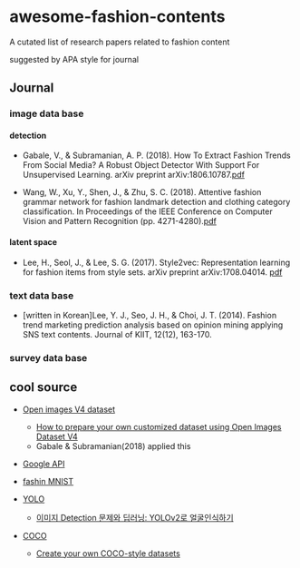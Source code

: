 # awesome-fashion-contents

A cutated list of research papers related to fashion content

suggested by APA style for journal

## Journal

### image data base

#### detection

- Gabale, V., & Subramanian, A. P. (2018). How To Extract Fashion Trends From Social Media? A Robust Object Detector With Support For Unsupervised Learning. arXiv preprint arXiv:1806.10787.[pdf](https://arxiv.org/pdf/1806.10787v1.pdf)

- Wang, W., Xu, Y., Shen, J., & Zhu, S. C. (2018). Attentive fashion grammar network for fashion landmark detection and clothing category classification. In Proceedings of the IEEE Conference on Computer Vision and Pattern Recognition (pp. 4271-4280).[pdf](http://openaccess.thecvf.com/content_cvpr_2018/papers/Wang_Attentive_Fashion_Grammar_CVPR_2018_paper.pdf)

#### latent space

- Lee, H., Seol, J., & Lee, S. G. (2017). Style2vec: Representation learning for fashion items from style sets. arXiv preprint arXiv:1708.04014. [pdf](https://arxiv.org/pdf/1708.04014.pdf)

### text data base

- [written in Korean]Lee, Y. J., Seo, J. H., & Choi, J. T. (2014). Fashion trend marketing prediction analysis based on opinion mining applying SNS text contents. Journal of KIIT, 12(12), 163-170.


### survey data base

## cool source

- [Open images V4 dataset](https://storage.googleapis.com/openimages/web/index.html)
    - [How to prepare your own customized dataset using Open Images Dataset V4](https://medium.com/@c.n.veeraganesh/how-to-prepare-your-own-customized-dataset-using-open-images-dataset-v4-8dfce9b9e147)
    - Gabale & Subramanian(2018) applied this 
    
- [Google API](https://cloud.google.com/vision/?utm_source=google&utm_medium=cpc&utm_campaign=japac-KR-all-en-dr-bkws-all-all-trial-b-dr-1003987&utm_content=text-ad-none-none-DEV_c-CRE_252357824052-ADGP_Hybrid+%7C+AW+SEM+%7C+BKWS+~+T1+%7C+BMM+%7C+ML+%7C+M:1+%7C+KR+%7C+en+%7C+Vision+%7C+API-KWID_43700029827974738-kwd-367731347431&userloc_1009871&utm_term=KW_%2Bgoogle%20%2Bimage%20%2Bapi&gclid=Cj0KCQiA89zvBRDoARIsAOIePbCIa1eUd98IbAiphARVslM5f9Tlw4jKEKDS6eNpkI6zsU9mrVb6fYQaAuTOEALw_wcB)

- [fashin MNIST](https://github.com/zalandoresearch/fashion-mnist)

- [YOLO](https://pjreddie.com/darknet/yolo/)
    - [이미지 Detection 문제와 딥러닝: YOLOv2로 얼굴인식하기](http://research.sualab.com/practice/2018/05/14/image-detection-deep-learning.html)
- [COCO](http://cocodataset.org/#home)
    - [Create your own COCO-style datasets](https://patrickwasp.com/create-your-own-coco-style-dataset/)
